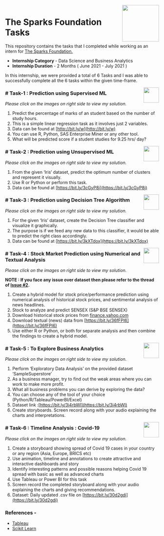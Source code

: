 <img align = right height = 120 width = 120 src = https://www.thesparksfoundationsingapore.org/images/logo_small.png>

#  The Sparks Foundation Tasks


This repository contains the tasks that I completed while working as an intern for [The Sparks Foundation.](https://www.thesparksfoundationsingapore.org/)
- **Internship Category** - Data Science and Business Analytics
- **Internship Duration** - 2 Months ( June 2021 - July 2021 )

In this internship, we were provided a total of 6 Tasks and I was able to successfully complete all the 6 tasks within the given time-frame.

[<img align = right height = 50 width = 50 src = https://cdn4.iconfinder.com/data/icons/project-management-4-2/65/161-512.png>](https://github.com/SaiChaitanya-007/The-Sparks-Foundation-Internship/blob/main/Task-1_Linear_Regression.ipynb)


### # Task-1 : Prediction using Supervised ML
_Please click on the images on right side to view my solution._

1. Predict the percentage of marks of an student based on the number of study hours.
1. This is a simple linear regression task as it involves just 2 variables.
1. Data can be found at [http://bit.ly/w](http://bit.ly/w)
1. You can use R, Python, SAS Enterprise Miner or any other tool.
1. What will be predicted score if a student studies for 9.25 hrs/ day?

[<img align = right height = 50 width = 50 src = https://cdn4.iconfinder.com/data/icons/project-management-4-2/65/161-512.png>](https://github.com/SaiChaitanya-007/The-Sparks-Foundation-Internship/blob/main/Task-2_Clustering.ipynb)

### # Task-2 : Prediction using Unsupervised ML
_Please click on the images on right side to view my solution._

1. From the given ‘Iris’ dataset, predict the optimum number of clusters and represent it visually.
1. Use R or Python or perform this task.
1. Data can be found at [https://bit.ly/3cGyP8j](https://bit.ly/3cGyP8j)

[<img align = right height = 50 width = 50 src = https://cdn4.iconfinder.com/data/icons/project-management-4-2/65/161-512.png>](https://github.com/SaiChaitanya-007/The-Sparks-Foundation-Internship/blob/master/Task-3_Decision_Tree.ipynb)

### # Task-3 : Prediction using Decision Tree Algorithm
_Please click on the images on right side to view my solution._

1. For the given ‘Iris’ dataset, create the Decision Tree classifier and visualize it graphically.
1. The purpose is if we feed any new data to this classifier, it would be able to predict the right class accordingly.
1. Data can be found at [https://bit.ly/3kXTdox](https://bit.ly/3kXTdox)

[<img align = right height = 50 width = 50 src = https://cdn4.iconfinder.com/data/icons/project-management-4-2/65/161-512.png>](https://github.com/SaiChaitanya-007/The-Sparks-Foundation-Internship/blob/master/Task-4_Stock_Price.ipynb)

### # Task-4 : Stock Market Prediction using Numerical and Textual Analysis 
_Please click on the images on right side to view my solution._

**NOTE : If you face any issue over dataset then please refer to the thread of [Issue #2](https://github.com/SaiChaitanya-007/The-Sparks-Foundation-Internship/issues/2).**

1. Create a hybrid model for stock price/performance prediction using numerical analysis of historical stock prices, and sentimental analysis of news headlines.
1. Stock to analyze and predict SENSEX (S&P BSE SENSEX)
1. Download historical stock prices from [finance.yahoo.com](https://finance.yahoo.com/?guccounter=1)
1. Download textual (news) data from [https://bit.ly/36fFPI6](https://bit.ly/36fFPI6)
1. Use either R or Python, or both for separate analysis and then combine the findings to create a hybrid model.

[<img align = right height = 50 width = 50 src = https://cdn4.iconfinder.com/data/icons/project-management-4-2/65/161-512.png>](https://github.com/SaiChaitanya-007/The-Sparks-Foundation-Internship/blob/master/Task-5_Superstore.xlsx)

### # Task-5 : To Explore Business Analytics
_Please click on the images on right side to view my solution._

1. Perform ‘Exploratory Data Analysis’ on the provided dataset ‘SampleSuperstore’
1. As a business manager, try to find out the weak areas where you can work to make more profit.
1. What all business problems you can derive by exploring the data?
1. You can choose any of the tool of your choice (Python/R/Tableau/PowerBI/Excel)
1. Dataset link :[https://bit.ly/3i4rbWl](https://bit.ly/3i4rbWl)
1. Create storyboards. Screen record along with your audio explaining the charts and interpretations.

[<img align = right height = 50 width = 50 src = https://cdn4.iconfinder.com/data/icons/project-management-4-2/65/161-512.png>](https://github.com/SaiChaitanya-007/The-Sparks-Foundation-Internship/blob/master/Task-6_Covid19.twb)

### # Task-6 : Timeline Analysis : Covid-19
_Please click on the images on right side to view my solution._

1. Create a storyboard showing spread of Covid 19 cases in your country or any region (Asia, Europe, BRICS etc)
1. Use animation, timeline and annotations to create attractive and interactive dashboards and story
1. Identify interesting patterns and possible reasons helping Covid 19 spread with basic as well as advanced charts
1. Use Tableau or Power BI for this task
1. Screen record the completed storyboard along with your audio explaining the charts and giving recommendations.
1. Dataset: Daily updated .csv file on [https://bit.ly/30d2gdi](https://bit.ly/30d2gdi)

 ### References -
 - [Tableau](https://help.tableau.com/v2018.3/offline/en-us/tableau_desktop.pdf) 
 - [Scikit Learn](https://scikit-learn.org/stable/)
 






